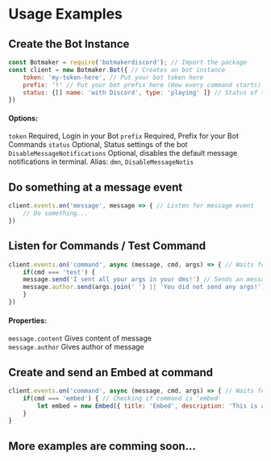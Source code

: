 # Usage Examples

## Create the Bot Instance

```js
const Botmaker = require('botmakerdiscord'); // Import the package
const client = new Botmaker.Bot({ // Creates an bot instance
    token: 'my-token-here', // Put your bot token here
    prefix: '!' // Put your bot prefix here (How every command starts)
    status: {[] name: 'with Discord', type: 'playing' ]} // Status of the bot (Available types: playing, watching, streaming, listening)
})
```
#### Options:
`token` Required, Login in your Bot
`prefix` Required, Prefix for your Bot Commands
`status` Optional, Status settings of the bot
`DisableMessageNotifications` Optional, disables the default message notifications in terminal. Alias: `dmn`, `DisableMessageNotis`

## Do something at a message event

```js
client.events.on('message', message => { // Listen for message event
    // Do something...
})
```

## Listen for Commands / Test Command

```js
client.events.on('command', async (message, cmd, args) => { // Waits for Command (Message starts with prefix)
    if(cmd === 'test') {
    message.send('I sent all your args in your dms!') // Sends an message to channel
    message.author.send(args.join(' ') || 'You did not send any args!') // Sends args to dms
    }
})
```

#### Properties:
`message.content` Gives content of message\
`message.author` Gives author of message


## Create and send an Embed at command

```js
client.events.on('command', async (message, cmd, args) => { // Waits for Command
    if(cmd === 'embed') { // Checking if command is 'embed'
        let embed = new Embed({ title: 'Embed', description: 'This is an Embed!', color: 'RED' }) // Creates an Embed with properties
    }
}
```
## More examples are comming soon...